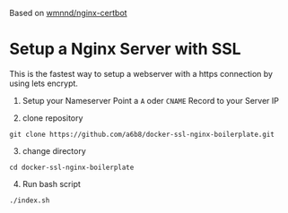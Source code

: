 Based on [wmnnd/nginx-certbot](https://github.com/wmnnd/nginx-certbot)

# Setup a Nginx Server with SSL
This is the fastest way to setup a webserver with a https connection by using lets encrypt.

1. Setup your Nameserver
Point a ```A``` oder ```CNAME``` Record to your Server IP

2. clone repository
```
git clone https://github.com/a6b8/docker-ssl-nginx-boilerplate.git
```

3. change directory
```
cd docker-ssl-nginx-boilerplate
```

4. Run bash script
```
./index.sh
```
